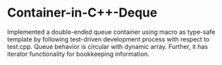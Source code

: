 # Container-in-C++-Deque

Implemented a double-ended queue container using macro as type-safe template by following test-driven development process with respect to test.cpp. Queue behavior is circular with dynamic array. Further, it has iterator functionality for bookkeeping information. 
